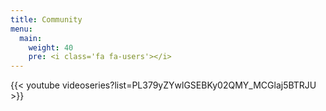 ```yaml
---
title: Community
menu:
  main:
    weight: 40
    pre: <i class='fa fa-users'></i>
---
```


{{< youtube videoseries?list=PL379yZYwlGSEBKy02QMY_MCGlaj5BTRJU >}}
